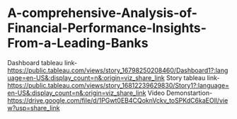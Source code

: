 # A-comprehensive-Analysis-of-Financial-Performance-Insights-From-a-Leading-Banks

Dashboard tableau link-https://public.tableau.com/views/story_16798250208460/Dashboard1?:language=en-US&:display_count=n&:origin=viz_share_link
Story tableau link-https://public.tableau.com/views/story_16812239629830/Story1?:language=en-US&:display_count=n&:origin=viz_share_link
Video Demonstartion-https://drive.google.com/file/d/1PGwt0EB4CQoknVckv_toSPKdC6kaEOll/view?usp=share_link
